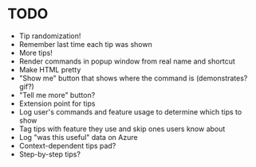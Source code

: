 # TODO

* Tip randomization!
* Remember last time each tip was shown
* More tips!
* Render commands in popup window from real name and shortcut
* Make HTML pretty
* "Show me" button that shows where the command is (demonstrates? gif?)
* "Tell me more" button?
* Extension point for tips
* Log user's commands and feature usage to determine which tips to show
* Tag tips with feature they use and skip ones users know about
* Log "was this useful" data on Azure
* Context-dependent tips pad?
* Step-by-step tips?